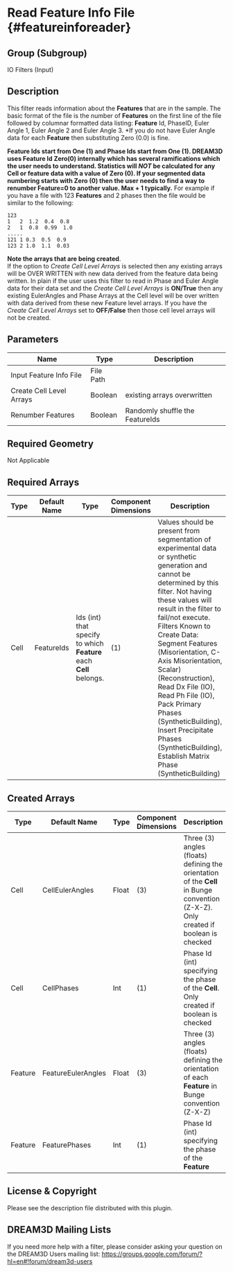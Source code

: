 Read Feature Info File {#featureinforeader}
======
## Group (Subgroup) ##
IO Filters (Input)

## Description ##
This filter reads information about the **Features** that are in the sample. The
 basic format of the file is the number of **Features** on the first line of the file followed by
 columnar formatted data listing: **Feature** Id, PhaseID, Euler Angle 1, Euler Angle 2 and Euler Angle 3.
 *If you do not have Euler Angle data for each **Feature** then substituting Zero (0.0) is fine.<br/>

__**Feature** Ids start from One (1) and Phase Ids start from One (1).
DREAM3D uses **Feature** Id Zero(0) internally which has several ramifications which the user needs to understand. Statistics
will _NOT_ be calculated for any **Cell** or feature data with a value of Zero (0). If your segmented data numbering
starts with Zero (0) then the user needs to find a way to renumber **Feature**=0 to another value. Max + 1 typically.__
For example if you have a file with 123 **Features** and 2 phases then the file would be similar to the following: 

    123
    1   2  1.2  0.4  0.8
    2   1  0.8  0.99  1.0
    .....
    121 1 0.3  0.5  0.9
    123 2 1.0  1.1  0.03

__Note the arrays that are being created__. <br>
If the option to _Create Cell Level Arrays_ is selected then any existing
 arrays will be OVER WRITTEN with new data derived from the feature data being written. In plain if the user uses this filter
 to read in Phase and Euler Angle data for their data set and the _Create Cell Level Arrays_ is __ON/True__ then
 any existing EulerAngles and Phase Arrays at the Cell level will be over written with data derived from these new Feature
 level arrays. If you have the _Create Cell Level Arrays_ set to __OFF/False__ then those cell level arrays will
 not be created.


## Parameters ##

| Name | Type | Description |
|------|------|-------------|
| Input Feature Info File | File Path |  |
| Create Cell Level Arrays | Boolean | existing arrays overwritten  |
| Renumber Features | Boolean | Randomly shuffle the FeatureIds  |

## Required Geometry ##
Not Applicable

## Required Arrays ##

| Type | Default Name | Type | Component Dimensions | Description |
|------|--------------|-------------|---------|-----|
| Cell | FeatureIds | Ids (int) that specify to which **Feature** each **Cell** belongs.| (1) | Values should be present from segmentation of experimental data or synthetic generation and cannot be determined by this filter. Not having these values will result in the filter to fail/not execute. Filters Known to Create Data: Segment Features (Misorientation, C-Axis Misorientation, Scalar) (Reconstruction), Read Dx File (IO), Read Ph File (IO), Pack Primary Phases (SyntheticBuilding), Insert Precipitate Phases (SyntheticBuilding), Establish Matrix Phase (SyntheticBuilding)

## Created Arrays ##

| Type | Default Name | Type | Component Dimensions | Description |
|------|--------------|-------------|---------|----------|
| Cell | CellEulerAngles | Float | (3)  |Three (3) angles (floats) defining the orientation of the **Cell** in Bunge convention (Z-X-Z). Only created if boolean is checked |
| Cell | CellPhases | Int | (1) | Phase Id (int) specifying the phase of the **Cell**. Only created if boolean is checked |
| Feature | FeatureEulerAngles | Float | (3) | Three (3) angles (floats) defining the orientation of each **Feature** in Bunge convention (Z-X-Z) |
| Feature | FeaturePhases | Int | (1) | Phase Id (int) specifying the phase of the **Feature** |


## License & Copyright ##

Please see the description file distributed with this plugin.

## DREAM3D Mailing Lists ##

If you need more help with a filter, please consider asking your question on the DREAM3D Users mailing list:
https://groups.google.com/forum/?hl=en#!forum/dream3d-users


